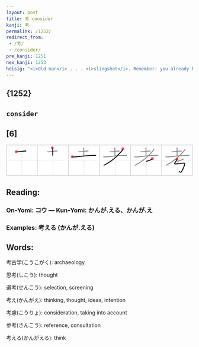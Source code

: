 ```yaml
---
layout: post
title: 考 consider
kanji: 考
permalink: /1252/
redirect_from:
 - /考/
 - /consider/
pre_kanji: 1251
nex_kanji: 1253
heisig: "<i>Old man</i> . . . <i>slingshot</i>. Remember: you already have kanji for <i>discriminating</i> (Frame 521), <i>deliberation</i> (Frame 692), and <i>think</i> (Frame 651)."
---
```


## {1252}

## `consider`

## [6]

<div class="stroke"><img src="../images/E88083.png" /></div>

## Reading:

### On-Yomi: コウ &mdash; Kun-Yomi: かんが.える、かんが.え

### Examples: 考える (かんが.える)

## Words:

考古学(こうこがく): archaeology

思考(しこう): thought

選考(せんこう): selection, screening

考え(かんがえ): thinking, thought, ideas, intention

考慮(こうりょ): consideration, taking into account

参考(さんこう): reference, consultation

考える(かんがえる): think
